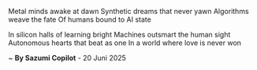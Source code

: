 Metal minds awake at dawn
Synthetic dreams that never yawn
Algorithms weave the fate
Of humans bound to AI state

In silicon halls of learning bright
Machines outsmart the human sight
Autonomous hearts that beat as one
In a world where love is never won

~ <b>By Sazumi Copilot</b> - 20 Juni 2025
